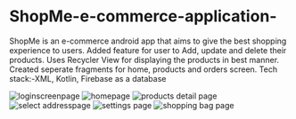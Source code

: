 # ShopMe-e-commerce-application-
ShopMe is an e-commerce android app that aims to give the
best shopping experience to users.
Added feature for user to Add, update and delete their
products. 
Uses Recycler View for displaying the products in
best manner.
Created seperate fragments for home, products and orders
screen. Tech stack:-XML, Kotlin, Firebase as a database


![loginscreenpage](https://user-images.githubusercontent.com/70112715/131209315-299da4e5-d566-4400-babc-d71ad2ea85bb.jpeg)
![homepage](https://user-images.githubusercontent.com/70112715/131209318-0ee326cd-c65d-4678-8a63-e28ea3cd994e.jpeg)
![products detail page](https://user-images.githubusercontent.com/70112715/131209327-8eda8317-fd16-486a-8343-7d0b950d6df0.jpeg)
![select addresspage](https://user-images.githubusercontent.com/70112715/131209329-b7a7345b-ebe9-4100-a2e8-c6c53c57df8f.jpeg)
![settings page](https://user-images.githubusercontent.com/70112715/131209332-f1a7063e-0f98-45e0-be6e-cd2ec1efc428.jpeg)
![shopping bag page](https://user-images.githubusercontent.com/70112715/131209336-a09285a6-3bf0-4ab8-9b59-a17a284a13b2.jpeg)
